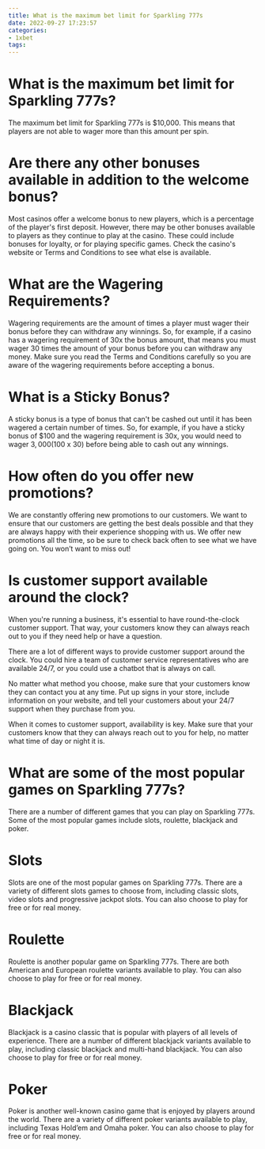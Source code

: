 ```yaml
---
title: What is the maximum bet limit for Sparkling 777s
date: 2022-09-27 17:23:57
categories:
- 1xbet
tags:
---
```



#  What is the maximum bet limit for Sparkling 777s?

The maximum bet limit for Sparkling 777s is $10,000. This means that players are not able to wager more than this amount per spin.

#  Are there any other bonuses available in addition to the welcome bonus?

Most casinos offer a welcome bonus to new players, which is a percentage of the player's first deposit. However, there may be other bonuses available to players as they continue to play at the casino. These could include bonuses for loyalty, or for playing specific games. Check the casino's website or Terms and Conditions to see what else is available.

# What are the Wagering Requirements?

Wagering requirements are the amount of times a player must wager their bonus before they can withdraw any winnings. So, for example, if a casino has a wagering requirement of 30x the bonus amount, that means you must wager 30 times the amount of your bonus before you can withdraw any money. Make sure you read the Terms and Conditions carefully so you are aware of the wagering requirements before accepting a bonus.

# What is a Sticky Bonus?

A sticky bonus is a type of bonus that can't be cashed out until it has been wagered a certain number of times. So, for example, if you have a sticky bonus of $100 and the wagering requirement is 30x, you would need to wager $3,000 ($100 x 30) before being able to cash out any winnings.

#  How often do you offer new promotions?

We are constantly offering new promotions to our customers. We want to ensure that our customers are getting the best deals possible and that they are always happy with their experience shopping with us. We offer new promotions all the time, so be sure to check back often to see what we have going on. You won’t want to miss out!

#  Is customer support available around the clock?

When you're running a business, it's essential to have round-the-clock customer support. That way, your customers know they can always reach out to you if they need help or have a question.

There are a lot of different ways to provide customer support around the clock. You could hire a team of customer service representatives who are available 24/7, or you could use a chatbot that is always on call.

No matter what method you choose, make sure that your customers know they can contact you at any time. Put up signs in your store, include information on your website, and tell your customers about your 24/7 support when they purchase from you.

When it comes to customer support, availability is key. Make sure that your customers know that they can always reach out to you for help, no matter what time of day or night it is.

#  What are some of the most popular games on Sparkling 777s?

There are a number of different games that you can play on Sparkling 777s. Some of the most popular games include slots, roulette, blackjack and poker.

# Slots

Slots are one of the most popular games on Sparkling 777s. There are a variety of different slots games to choose from, including classic slots, video slots and progressive jackpot slots. You can also choose to play for free or for real money.

# Roulette

Roulette is another popular game on Sparkling 777s. There are both American and European roulette variants available to play. You can also choose to play for free or for real money.

# Blackjack

Blackjack is a casino classic that is popular with players of all levels of experience. There are a number of different blackjack variants available to play, including classic blackjack and multi-hand blackjack. You can also choose to play for free or for real money.

# Poker

Poker is another well-known casino game that is enjoyed by players around the world. There are a variety of different poker variants available to play, including Texas Hold’em and Omaha poker. You can also choose to play for free or for real money.